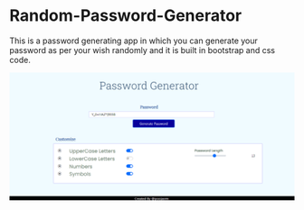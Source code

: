 # Random-Password-Generator
This is a password generating app in which you can generate your password as per your wish randomly and it is built in bootstrap and css  code.

![](https://github.com/poojasrm/Random-Password-Generator/blob/main/randomPassword.png)
